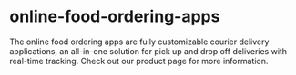 # online-food-ordering-apps
The online food ordering apps are fully customizable courier delivery applications, an all-in-one solution for pick up and drop off deliveries with real-time tracking. Check out our product page for more information.
